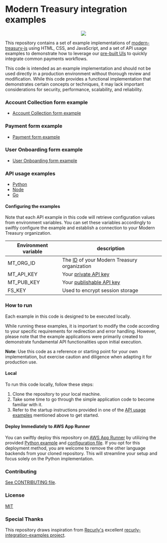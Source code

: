 Modern Treasury integration examples
===================
<p align="center">
  <img src="https://files.readme.io/a49b14e-account-collection.gif" align="center">
</p>

This repository contains a set of example implementations of
[modern-treasury-js][modern-treasury-js] using HTML, CSS, and JavaScript, and a set of API usage
examples to demonstrate how to leverage our [pre-built UIs][pre-built-uis] to quickly integrate common payments workflows.

This code is intended as an example implementation and should not be used directly in a production environment without thorough review and modification. While this code provides a functional implementation that demonstrates certain concepts or techniques, it may lack important considerations for security, performance, scalability, and reliability.

### Account Collection form example

- [Account Collection form example](public/acf.html)

### Payment form example

- [Payment form example](public/pf.html)

### User Onboarding form example

- [User Onboarding form example](public/onboarding.html)

### API usage examples

- [Python](api/python)
- [Node](api/node)
- [Go](api/go)

#### Configuring the examples

Note that each API example in this code will retrieve configuration values from environment variables. You can set these variables accordingly to swiftly configure the example and establish a connection to your Modern Treasury organization.

| Environment variable | description |
| -------------------- | ----------- |
| MT_ORG_ID | The [ID][api-keys]  of your Modern Treasury organization |
| MT_API_KEY | Your [private API key][api-keys] |
| MT_PUB_KEY | Your [publishable API key][publishable-keys] |
| FS_KEY | Used to encrypt session storage


### How to run

Each example in this code is designed to be executed locally.

While running these examples, it is important to modify the code according to your specific requirements for redirection and error handling. However, please note that the example applications were primarily created to demonstrate fundamental API functionalities upon initial execution.

**Note**: Use this code as a reference or starting point for your own implementation, but exercise caution and diligence when adapting it for production use. 


#### Local


To run this code locally, follow these steps:

1. Clone the repository to your local machine.
2. Take some time to go through the simple application code to become familiar with it.
3. Refer to the startup instructions provided in one of the [API usage examples](api) mentioned above to get started.


#### Deploy Immediately to AWS App Runner

You can swiftly deploy this repository on [AWS App Runner][apprunner] by utilizing the provided [Python example](api/python) and [configuration file](apprunner.yaml). If you opt for this deployment method, you are welcome to remove the other language backends from your cloned repository. This will streamline your setup and focus solely on the Python implementation.

### Contributing

[See CONTRIBUTING file](CONTRIBUTING.md).

### License

[MIT](LICENSE.md)

### Special Thanks

This repository draws inspiration from [Recurly's](https://www.recurly.com) excellent [recurly-integration-examples project](https://github.com/recurly/recurly-integration-examples).

[modern-treasury-js]: https://docs.moderntreasury.com/reference/modern-treasury-js
[api-keys]: https://app.moderntreasury.com/developers/api_keys
[publishable-keys]: https://app.moderntreasury.com/settings/developers/publishable_keys
[pre-built-uis]: https://docs.moderntreasury.com/docs/prebuilt-uis-overview
[apprunner]: https://aws.amazon.com/apprunner/